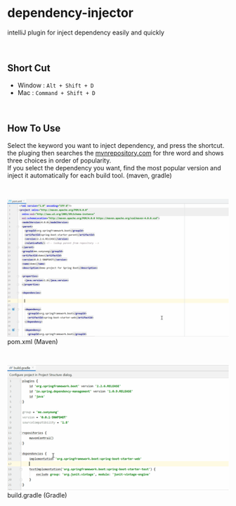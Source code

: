 # dependency-injector
intelliJ plugin for inject dependency easily and quickly

<br>

## Short Cut
<ul>
    <li> Window : <code>Alt + Shift + D</code> </li>
    <li> Mac : <code>Command + Shift + D</code> </li>
</ul>

<br> 

## How To Use
Select the keyword you want to inject dependency, and press the shortcut. <br/>
the pluging then searches the <a href="https://mvnrepository.com">mvnrepository.com</a> for thre word and shows three choices in order of popularity. <br/>
If you select the dependency you want, find the most popular version and inject it automatically for each build tool. (maven, gradle)

<br>

![image](https://github.com/shinsunyoung/dependency-injector/blob/master/maven.gif?raw=true) <br>
pom.xml (Maven) 

<br>

![image](https://github.com/shinsunyoung/dependency-injector/blob/master/gradle.gif?raw=true) <br>
build.gradle (Gradle)
